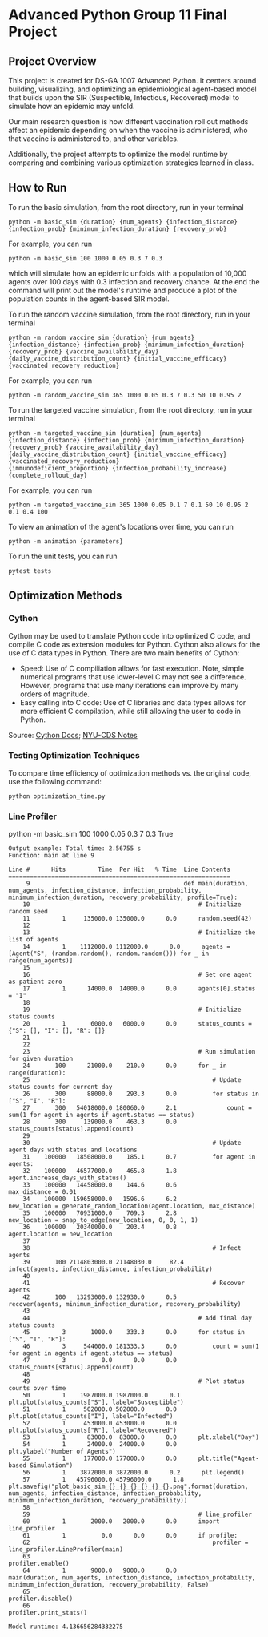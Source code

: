 # Advanced Python Group 11 Final Project

## Project Overview

This project is created for DS-GA 1007 Advanced Python. It centers around building, visualizing, and optimizing an epidemiological agent-based model that builds upon the SIR (Suspectible, Infectious, Recovered) model to simulate how an epidemic may unfold. 

Our main research question is how different vaccination roll out methods affect an epidemic depending on when the vaccine is administered, who that vaccine is administered to, and other variables.

Additionally, the project attempts to optimize the model runtime by comparing and combining various optimization strategies learned in class.

## How to Run

To run the basic simulation, from the root directory, run in your terminal
```
python -m basic_sim {duration} {num_agents} {infection_distance} {infection_prob} {minimum_infection_duration} {recovery_prob}
```

For example,
you can run
```
python -m basic_sim 100 1000 0.05 0.3 7 0.3
```
which will simulate how an epidemic unfolds with a population of 10,000 agents over 100 days with 0.3 infection and recovery chance. At the end the command will print out the model's runtime and produce a plot of the population counts in the agent-based SIR model.

To run the random vaccine simulation, from the root directory, run in your terminal
```
python -m random_vaccine_sim {duration} {num_agents} {infection_distance} {infection_prob} {minimum_infection_duration} {recovery_prob} {vaccine_availability_day} {daily_vaccine_distribution_count} {initial_vaccine_efficacy} {vaccinated_recovery_reduction}
```

For example,
you can run
```
python -m random_vaccine_sim 365 1000 0.05 0.3 7 0.3 50 10 0.95 2
```

To run the targeted vaccine simulation, from the root directory, run in your terminal
```
python -m targeted_vaccine_sim {duration} {num_agents} {infection_distance} {infection_prob} {minimum_infection_duration} {recovery_prob} {vaccine_availability_day} {daily_vaccine_distribution_count} {initial_vaccine_efficacy} {vaccinated_recovery_reduction}
{immunodeficient_proportion} {infection_probability_increase} {complete_rollout_day}
```

For example,
you can run
```
python -m targeted_vaccine_sim 365 1000 0.05 0.1 7 0.1 50 10 0.95 2 0.1 0.4 100
```

To view an animation of the agent's locations over time, you can run
```
python -m animation {parameters}
```

To run the unit tests, you can run
```
pytest tests
```

## Optimization Methods

### Cython
Cython may be used to translate Python code into optimized C code, and compile C code as extension modules for Python. Cython also allows for the use of C data types in Python. There are two main benefits of Cython:
* Speed: Use of C compiliation allows for fast execution. Note, simple numerical programs that use lower-level C may not see a difference. However, programs that use many iterations can improve by many orders of magnitude.
* Easy calling into C code: Use of C libraries and data types allows for more efficient C compilation, while still allowing the user to code in Python.

Source: [Cython Docs](https://cython.readthedocs.io/en/latest/src/quickstart/overview.html); [NYU-CDS Notes](https://nyu-cds.github.io/python-cython/)

### Testing Optimization Techniques
To compare time efficiency of optimization methods vs. the original code, use the following command:
```
python optimization_time.py
```
### Line Profiler
python -m basic_sim 100 1000 0.05 0.3 7 0.3 True

```
Output example: Total time: 2.56755 s
Function: main at line 9

Line #      Hits         Time  Per Hit   % Time  Line Contents
==============================================================
     9                                           def main(duration, num_agents, infection_distance, infection_probability, minimum_infection_duration, recovery_probability, profile=True):
    10                                               # Initialize random seed
    11         1     135000.0 135000.0      0.0      random.seed(42)   
    12                                               
    13                                               # Initialize the list of agents
    14         1    1112000.0 1112000.0      0.0      agents = [Agent("S", (random.random(), random.random())) for _ in range(num_agents)]
    15                                           
    16                                               # Set one agent as patient zero
    17         1      14000.0  14000.0      0.0      agents[0].status = "I"
    18                                           
    19                                               # Initialize status counts
    20         1       6000.0   6000.0      0.0      status_counts = {"S": [], "I": [], "R": []}
    21                                           
    22                                           
    23                                               # Run simulation for given duration
    24       100      21000.0    210.0      0.0      for _ in range(duration):
    25                                                   # Update status counts for current day
    26       300      88000.0    293.3      0.0          for status in ["S", "I", "R"]:
    27       300   54018000.0 180060.0      2.1              count = sum(1 for agent in agents if agent.status == status)
    28       300     139000.0    463.3      0.0              status_counts[status].append(count)
    29                                           
    30                                                   # Update agent days with status and locations
    31    100000   18508000.0    185.1      0.7          for agent in agents:
    32    100000   46577000.0    465.8      1.8              agent.increase_days_with_status()
    33    100000   14458000.0    144.6      0.6              max_distance = 0.01
    34    100000  159658000.0   1596.6      6.2              new_location = generate_random_location(agent.location, max_distance)
    35    100000   70931000.0    709.3      2.8              new_location = snap_to_edge(new_location, 0, 0, 1, 1)
    36    100000   20340000.0    203.4      0.8              agent.location = new_location
    37                                           
    38                                                   # Infect agents
    39       100 2114803000.0 21148030.0     82.4          infect(agents, infection_distance, infection_probability)
    40                                           
    41                                                   # Recover agents
    42       100   13293000.0 132930.0      0.5          recover(agents, minimum_infection_duration, recovery_probability)
    43                                           
    44                                               # Add final day status counts
    45         3       1000.0    333.3      0.0      for status in ["S", "I", "R"]:
    46         3     544000.0 181333.3      0.0          count = sum(1 for agent in agents if agent.status == status)
    47         3          0.0      0.0      0.0          status_counts[status].append(count)
    48                                           
    49                                               # Plot status counts over time
    50         1    1987000.0 1987000.0      0.1      plt.plot(status_counts["S"], label="Susceptible")
    51         1     502000.0 502000.0      0.0      plt.plot(status_counts["I"], label="Infected")
    52         1     453000.0 453000.0      0.0      plt.plot(status_counts["R"], label="Recovered")
    53         1      83000.0  83000.0      0.0      plt.xlabel("Day")
    54         1      24000.0  24000.0      0.0      plt.ylabel("Number of Agents")
    55         1     177000.0 177000.0      0.0      plt.title("Agent-based Simulation")
    56         1    3872000.0 3872000.0      0.2      plt.legend()
    57         1   45796000.0 45796000.0      1.8      plt.savefig("plot_basic_sim_{}_{}_{}_{}_{}_{}.png".format(duration, num_agents, infection_distance, infection_probability, minimum_infection_duration, recovery_probability))
    58                                           
    59                                               # line_profiler
    60         1       2000.0   2000.0      0.0      import line_profiler
    61         1          0.0      0.0      0.0      if profile:
    62                                                   profiler = line_profiler.LineProfiler(main)
    63                                                   profiler.enable()
    64         1       9000.0   9000.0      0.0          main(duration, num_agents, infection_distance, infection_probability, minimum_infection_duration, recovery_probability, False)
    65                                                   profiler.disable()
    66                                                   profiler.print_stats()

Model runtime: 4.136656284332275
```

